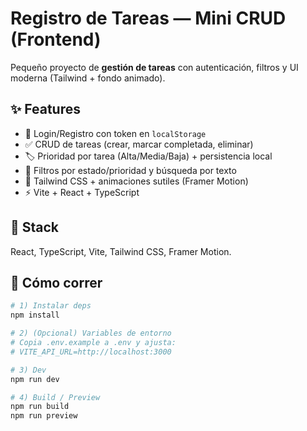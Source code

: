 # Registro de Tareas — Mini CRUD (Frontend)

Pequeño proyecto de **gestión de tareas** con autenticación, filtros y UI moderna (Tailwind + fondo animado).

## ✨ Features
- 🔐 Login/Registro con token en `localStorage`
- ✅ CRUD de tareas (crear, marcar completada, eliminar)
- 🏷️ Prioridad por tarea (Alta/Media/Baja) + persistencia local
- 🔎 Filtros por estado/prioridad y búsqueda por texto
- 💅 Tailwind CSS + animaciones sutiles (Framer Motion)
- ⚡ Vite + React + TypeScript

## 🧱 Stack
React, TypeScript, Vite, Tailwind CSS, Framer Motion.

## 🚀 Cómo correr
```bash
# 1) Instalar deps
npm install

# 2) (Opcional) Variables de entorno
# Copia .env.example a .env y ajusta:
# VITE_API_URL=http://localhost:3000

# 3) Dev
npm run dev

# 4) Build / Preview
npm run build
npm run preview
